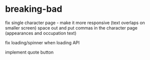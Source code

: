 # breaking-bad



fix single character page - make it more responsive (text overlaps on smaller screen)
space out and put commas in the character page (appearances and occupation text)

fix loading/spinner when loading API

implement quote button 